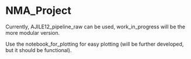 # NMA_Project

Currently, AJILE12_pipeline_raw can be used, work_in_progress will be the more modular version.

Use the notebook_for_plotting for easy plotting (will be further developed, but it should be functional).
